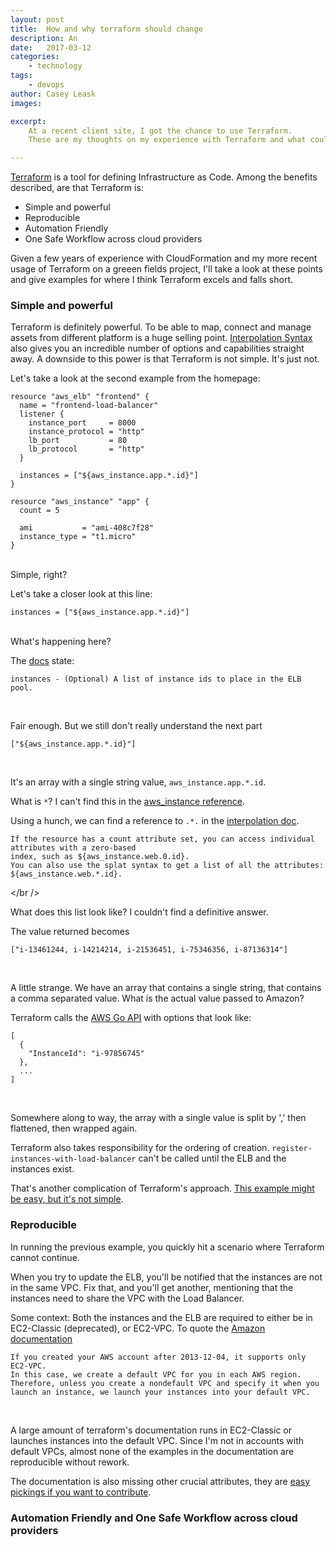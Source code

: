 ```yaml
---
layout: post
title:  How and why terraform should change
description: An
date:   2017-03-12
categories:
    - technology
tags:
    - devops
author: Casey Leask
images:

excerpt:
    At a recent client site, I got the chance to use Terraform.
    These are my thoughts on my experience with Terraform and what could be improved.

---
```


[Terraform](https://terraform.io) is a tool for defining Infrastructure as Code.
Among the benefits described, are that Terraform is:
 - Simple and powerful
 - Reproducible
 - Automation Friendly
 - One Safe Workflow across cloud providers

Given a few years of experience with CloudFormation and my more recent usage of Terraform on a greeen fields project, I'll take a look at these points and give examples for where I think Terraform excels and falls short.

### Simple and powerful
Terraform is definitely powerful. To be able to map, connect and manage assets from different platform is a huge selling point. [Interpolation Syntax](https://www.terraform.io/docs/configuration/interpolation.html) also gives you an incredible number of options and capabilities straight away.
A downside to this power is that Terraform is not simple. It's just not.

Let's take a look at the second example from the homepage:

```
resource "aws_elb" "frontend" {
  name = "frontend-load-balancer"
  listener {
    instance_port     = 8000
    instance_protocol = "http"
    lb_port           = 80
    lb_protocol       = "http"
  }

  instances = ["${aws_instance.app.*.id}"]
}

resource "aws_instance" "app" {
  count = 5

  ami           = "ami-408c7f28"
  instance_type = "t1.micro"
}
```
<br />
Simple, right?

Let's take a closer look at this line:

```
instances = ["${aws_instance.app.*.id}"]
```
<br />
What's happening here?

The [docs](https://www.terraform.io/docs/providers/aws/r/elb.html) state:

```
instances - (Optional) A list of instance ids to place in the ELB pool.
```
<br />

Fair enough.
But we still don't really understand the next part

```
["${aws_instance.app.*.id}"]
```
<br />

It's an array with a single string value, `aws_instance.app.*.id`.

What is `*`? I can't find this in the [aws_instance reference](https://www.terraform.io/docs/providers/aws/r/instance.html).

Using a hunch, we can find a reference to `.*.` in the [interpolation doc](https://www.terraform.io/docs/configuration/interpolation.html#attributes-of-other-resources).

```
If the resource has a count attribute set, you can access individual attributes with a zero-based
index, such as ${aws_instance.web.0.id}.
You can also use the splat syntax to get a list of all the attributes: ${aws_instance.web.*.id}.
```
</br />

What does this list look like? I couldn't find a definitive answer.

The value returned becomes

```
["i-13461244, i-14214214, i-21536451, i-75346356, i-87136314"]
```
<br />

A little strange. We have an array that contains a single string, that contains a comma separated value.
What is the actual value passed to Amazon?

Terraform calls the [AWS Go API](http://docs.aws.amazon.com/cli/latest/reference/elb/register-instances-with-load-balancer.html) with options that look like:

```
[
  {
    "InstanceId": "i-97856745"
  },
  ...
]
```
<br />

Somewhere along to way, the array with a single value is split by ',' then flattened, then wrapped again.

Terraform also takes responsibility for the ordering of creation.
`register-instances-with-load-balancer` can't be called until the ELB and the instances exist.

That's another complication of Terraform's approach. [This example might be easy, but it's not simple](https://www.infoq.com/presentations/Simple-Made-Easy).

### Reproducible
In running the previous example, you quickly hit a scenario where Terraform cannot continue.

When you try to update the ELB, you'll be notified that the instances are not in the same VPC.
Fix that, and you'll get another, mentioning that the instances need to share the VPC with the Load Balancer.

Some context: Both the instances and the ELB are required to either be in EC2-Classic (deprecated), or EC2-VPC.
To quote the [Amazon documentation](http://docs.aws.amazon.com/AmazonVPC/latest/UserGuide/default-vpc.html#default-vpc-availability)

```
If you created your AWS account after 2013-12-04, it supports only EC2-VPC.
In this case, we create a default VPC for you in each AWS region.
Therefore, unless you create a nondefault VPC and specify it when you launch an instance, we launch your instances into your default VPC.
```
<br />

A large amount of terraform's documentation runs in EC2-Classic or launches instances into the default VPC.
Since I'm not in accounts with default VPCs, almost none of the examples in the documentation are reproducible without rework.

The documentation is also missing other crucial attributes, they are [easy pickings if you want to contribute](https://github.com/hashicorp/terraform/pull/13312).

### Automation Friendly and One Safe Workflow across cloud providers
